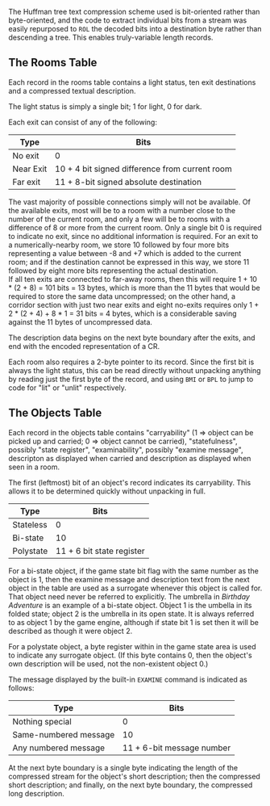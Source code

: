 The Huffman tree text compression scheme used is bit-oriented rather than byte-oriented, and the code to extract individual bits from a stream was easily repurposed to `ROL` the decoded bits into a destination byte rather than descending a tree.  This enables truly-variable length records.

## The Rooms Table

Each record in the rooms table contains a light status, ten exit destinations and a compressed textual description.

The light status is simply a single bit; 1 for light, 0 for dark.

Each exit can consist of any of the following:

Type      | Bits
----------|-------------------------------------------------
No exit   | 0
Near Exit | 10 + 4 bit signed difference from current room
Far exit  | 11 + 8-bit signed absolute destination

The vast majority of possible connections simply will not be available.  Of the available exits, most will be to a room with a number close to the number of the 
current room, and only a few will be to rooms with a difference of 8 or more from the current room.  Only a single bit 0 is required to indicate no exit, since no 
additional information is required.  For an exit to a numerically-nearby room, we store 10 followed by four more bits representing a value between -8 and +7 which 
is added to the current room; and if the destination cannot be expressed in this way, we store 11 followed by eight more bits representing the actual destination.  
If all ten exits are connected to far-away rooms, then this will require 1 + 10 * (2 + 8) = 101 bits = 13 bytes, which is more than the 11 bytes that would be 
required to store the same data uncompressed; on the other hand, a corridor section with just two near exits and eight no-exits requires only 1 + 2 * (2 + 4) + 8 * 
1 = 31 bits = 4 bytes, which is a considerable saving against the 11 bytes of uncompressed data.

The description data begins on the next byte boundary after the exits, and end with the encoded representation of a CR.

Each room also requires a 2-byte pointer to its record.  Since the first bit is always the light status, this can be read directly without unpacking anything by 
reading just the first byte of the record, and using `BMI` or `BPL` to jump to code for "lit" or "unlit" respectively.

## The Objects Table

Each record in the objects table contains "carryability" (1 => object can be picked up and carried; 0 => object cannot be carried), "statefulness", possibly
"state register", "examinability", possibly "examine message", descripton as displayed when carried and description as displayed when seen in a room.

The first (leftmost) bit of an object's record indicates its carryability.  This allows it to be determined quickly without unpacking in full.

Type      | Bits
----------|--------------------------
Stateless | 0
Bi-state  | 10
Polystate | 11 + 6 bit state register

For a bi-state object, if the game state bit flag with the same number as the object is 1, then the examine message and description text from the next object in
the table are used as a surrogate whenever this object is called for.  That object need never be referred to explicitly.  The umbrella in _Birthday Adventure_ is
an example of a bi-state object.  Object 1 is the umbella in its folded state; object 2 is the umbrella in its open state.  It is always referred to as object 1
by the game engine, although if state bit 1 is set then it will be described as though it were object 2.

For a polystate object, a byte register within in the game state area is used to indicate any surrogate object.  (If this byte contains 0, then the object's own description will be used, not the non-existent object 0.)

The message displayed by the built-in `EXAMINE` command is indicated as follows:

Type                  | Bits
----------------------|---------------------------
Nothing special       | 0
Same-numbered message | 10
Any numbered message  | 11 + 6-bit message number

At the next byte boundary is a single byte indicating the length of the compressed stream for the object's short description; then the compressed short description; and finally, on the next byte boundary, the compressed long description.




